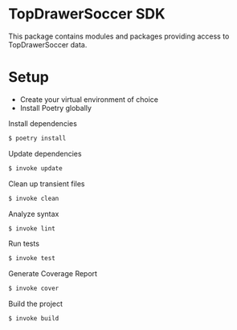 # TopDrawerSoccer SDK

This package contains modules and packages providing access to TopDrawerSoccer data.


# Setup
- Create your virtual environment of choice
- Install Poetry globally

Install dependencies

```bash
$ poetry install
```


Update dependencies

```bash
$ invoke update
```


Clean up transient files

```bash
$ invoke clean
```

Analyze syntax

```bash
$ invoke lint
```

Run tests

```bash
$ invoke test
```

Generate Coverage Report

```bash
$ invoke cover
```

Build the project

```bash
$ invoke build
```